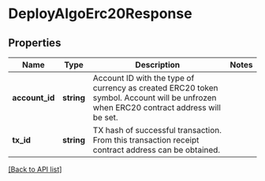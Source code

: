 # DeployAlgoErc20Response

## Properties

Name | Type | Description | Notes
------------ | ------------- | ------------- | -------------
**account_id** | **string** | Account ID with the type of currency as created ERC20 token symbol. Account will be unfrozen when ERC20 contract address will be set. |
**tx_id** | **string** | TX hash of successful transaction. From this transaction receipt contract address can be obtained. |

[[Back to API list]](../../README.md#api-endpoints)
